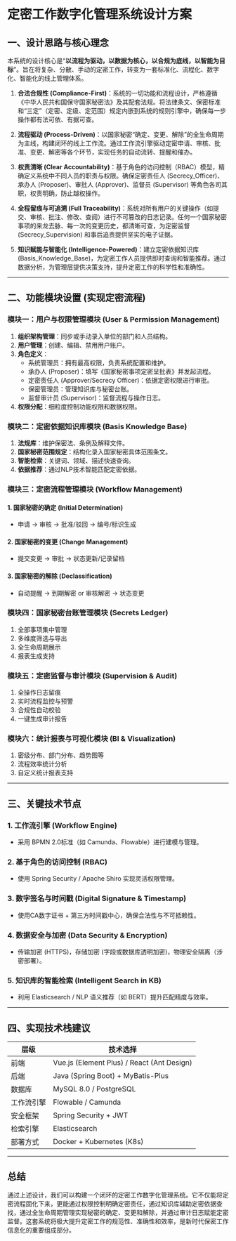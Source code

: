 # 定密工作数字化管理系统设计方案

## 一、设计思路与核心理念

本系统的设计核心是“**以流程为驱动，以数据为核心，以合规为底线，以智能为目标**”。旨在将复杂、分散、手动的定密工作，转变为一套标准化、流程化、数字化、智能化的线上管理体系。

1. **合法合规性 (Compliance-First)**：系统的一切功能和流程设计，严格遵循《中华人民共和国保守国家秘密法》及其配套法规。将法律条文、保密标准和“三定”（定密、定级、定范围）规定内嵌到系统的规则引擎中，确保每一步操作都有法可依、有据可查。

2. **流程驱动 (Process-Driven)**：以国家秘密“确定、变更、解除”的全生命周期为主线，构建闭环的线上工作流。通过工作流引擎驱动定密申请、审核、批准、变更、解密等各个环节，实现任务的自动流转、提醒和催办。

3. **权责清晰 (Clear Accountability)**：基于角色的访问控制（RBAC）模型，精确定义系统中不同人员的职责与权限。确保定密责任人 (Secrecy_Officer)、承办人 (Proposer)、审批人 (Approver)、监督员 (Supervisor) 等角色各司其职，权责明确，防止越权操作。

4. **全程留痕与可追溯 (Full Traceability)**：系统对所有用户的关键操作（如提交、审核、批注、修改、查阅）进行不可篡改的日志记录。任何一个国家秘密事项的来龙去脉、每一次的变更历史，都清晰可查，为定密监督 (Secrecy_Supervision) 和事后追责提供坚实的电子证据。

5. **知识赋能与智能化 (Intelligence-Powered)**：建立定密依据知识库 (Basis_Knowledge_Base)，为定密工作人员提供即时查询和智能推荐。通过数据分析，为管理层提供决策支持，提升定密工作的科学性和准确性。

---

## 二、功能模块设置 (实现定密流程)

### 模块一：用户与权限管理模块 (User & Permission Management)

1. **组织架构管理**：同步或手动录入单位的部门和人员结构。  
2. **用户管理**：创建、编辑、禁用用户账户。  
3. **角色定义**：
   - 系统管理员：拥有最高权限，负责系统配置和维护。
   - 承办人 (Proposer)：填写《国家秘密事项定密呈批表》并发起流程。
   - 定密责任人 (Approver/Secrecy Officer)：依据定密权限进行审批。
   - 保密管理员：管理知识库与秘密台账。
   - 监督审计员 (Supervisor)：监督流程与操作日志。
4. **权限分配**：细粒度控制功能权限和数据权限。

### 模块二：定密依据知识库模块 (Basis Knowledge Base)

1. **法规库**：维护保密法、条例及解释文件。  
2. **国家秘密范围规定**：结构化录入国家秘密具体范围条文。  
3. **智能检索**：关键词、领域、描述快速查询。  
4. **依据推荐**：通过NLP技术智能匹配定密依据。

### 模块三：定密流程管理模块 (Workflow Management)

#### 1. 国家秘密的确定 (Initial Determination)

- 申请 → 审核 → 批准/驳回 → 编号/标识生成

#### 2. 国家秘密的变更 (Change Management)

- 提交变更 → 审批 → 状态更新/记录留档

#### 3. 国家秘密的解除 (Declassification)

- 自动提醒 → 到期解密 or 审核解密 → 状态变更

### 模块四：国家秘密台账管理模块 (Secrets Ledger)

1. 全部事项集中管理  
2. 多维度筛选与导出  
3. 全生命周期展示  
4. 报表生成支持

### 模块五：定密监督与审计模块 (Supervision & Audit)

1. 全操作日志留痕  
2. 实时流程监控与预警  
3. 合规性自动校验  
4. 一键生成审计报告

### 模块六：统计报表与可视化模块 (BI & Visualization)

1. 密级分布、部门分布、趋势图等  
2. 流程效率统计分析  
3. 自定义统计报表支持

---

## 三、关键技术节点

### 1. 工作流引擎 (Workflow Engine)
- 采用 BPMN 2.0标准（如 Camunda、Flowable）进行建模与管理。
  
### 2. 基于角色的访问控制 (RBAC)
- 使用 Spring Security / Apache Shiro 实现灵活权限管理。

### 3. 数字签名与时间戳 (Digital Signature & Timestamp)
- 使用CA数字证书 + 第三方时间戳中心，确保合法性与不可抵赖性。

### 4. 数据安全与加密 (Data Security & Encryption)
- 传输加密 (HTTPS)，存储加密 (字段或数据库透明加密)，物理安全隔离（涉密部署）。

### 5. 知识库的智能检索 (Intelligent Search in KB)
- 利用 Elasticsearch / NLP 语义推荐（如 BERT）提升匹配精度与效率。

---

## 四、实现技术栈建议

| 层级       | 技术选择                                      |
|------------|-----------------------------------------------|
| 前端       | Vue.js (Element Plus) / React (Ant Design)   |
| 后端       | Java (Spring Boot) + MyBatis-Plus            |
| 数据库     | MySQL 8.0 / PostgreSQL                        |
| 工作流引擎 | Flowable / Camunda                           |
| 安全框架   | Spring Security + JWT                        |
| 检索引擎   | Elasticsearch                                 |
| 部署方式   | Docker + Kubernetes (K8s)                     |

---

## 总结

通过上述设计，我们可以构建一个闭环的定密工作数字化管理系统。它不仅能将定密流程固化下来，更能通过权限控制明确定密责任，通过知识库辅助定密依据查找，通过全生命周期管理实现秘密的确定、变更和解除，并通过审计日志赋能定密监督。这套系统将极大提升定密工作的规范性、准确性和效率，是新时代保密工作信息化的重要组成部分。
